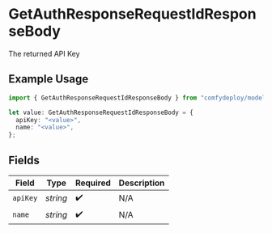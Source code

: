# GetAuthResponseRequestIdResponseBody

The returned API Key

## Example Usage

```typescript
import { GetAuthResponseRequestIdResponseBody } from "comfydeploy/models/operations";

let value: GetAuthResponseRequestIdResponseBody = {
  apiKey: "<value>",
  name: "<value>",
};
```

## Fields

| Field              | Type               | Required           | Description        |
| ------------------ | ------------------ | ------------------ | ------------------ |
| `apiKey`           | *string*           | :heavy_check_mark: | N/A                |
| `name`             | *string*           | :heavy_check_mark: | N/A                |